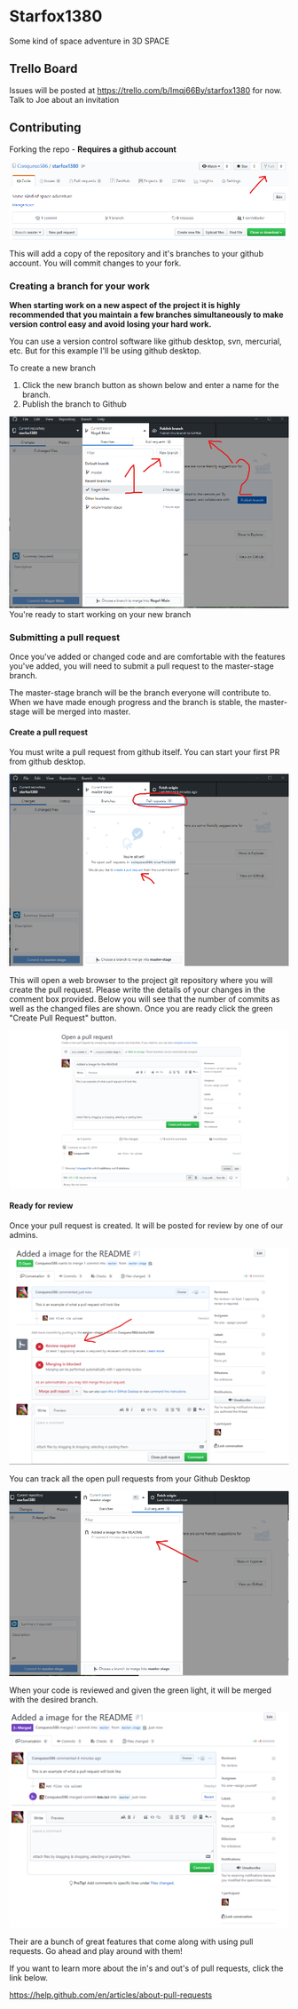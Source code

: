 # Starfox1380
Some kind of space adventure in 3D SPACE

## Trello Board

Issues will be posted at https://trello.com/b/Imqj66By/starfox1380 for now.
Talk to Joe about an invitation

## Contributing

Forking the repo - **Requires a github account**

![Screenshot](./imgs/fork_img.png "Forking")

This will add a copy of the repository and it's branches to your github account. You will commit changes to your fork.
   
### Creating a branch for your work

**When starting work on a new aspect of the project it is highly recommended that you maintain a few branches simultaneously to make version control easy and avoid losing your hard work.**

You can use a version control software like github desktop, svn, mercurial, etc. But for this example I'll be using github desktop.

To create a new branch

1. Click the new branch button as shown below and enter a name for the branch.
2. Publish the branch to Github

![Screenshot](./imgs/new_branch.png "New Branch")
You're ready to start working on your new branch

### Submitting a pull request

Once you've added or changed code and are comfortable with the features you've added, you will need to submit a pull request to the master-stage branch.

The master-stage branch will be the branch everyone will contribute to. When we have made enough progress and the branch is stable, the master-stage will be merged into master.

#### Create a pull request
You must write a pull request from github itself. You can start your first PR from github desktop.

![Screenshot](./imgs/create_pull_request.png "Create PR")

This will open a web browser to the project git repository where you will create the pull request. Please write the details of your changes in the comment box provided. Below you will see that the number of commits as well as the changed files are shown. Once you are ready click the green "Create Pull Request" button.

![Screenshot](./imgs/open_pull_request.png "Open PR")

#### Ready for review

Once your pull request is created. It will be posted for review by one of our admins.

![Screenshot](./imgs/added_pull_request.png "Added PR")

You can track all the open pull requests from your Github Desktop

![Screenshot](./imgs/status_pull_request.png "Status PR")

When your code is reviewed and given the green light, it will be merged with the desired branch.

![Screenshot](./imgs/merged_pull_request.png "Merged PR")

Their are a bunch of great features that come along with using pull requests. Go ahead and play around with them!

If you want to learn more about the in's and out's of pull requests, click the link below.

https://help.github.com/en/articles/about-pull-requests
